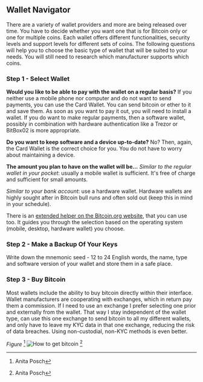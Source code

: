 ## Wallet Navigator
There are a variety of wallet providers and more are being released over time. You have to decide whether you want one that is for Bitcoin only or one for multiple coins. Each wallet offers different functionalities, security levels and support levels for different sets of coins. The following questions will help you to choose the basic type of wallet that will be suited to your needs. You will still need to research which manufacturer supports which coins.

### Step 1 - Select Wallet
**Would you like to be able to pay with the wallet on a regular basis?**
If you neither use a mobile phone nor computer and do not want to send payments, you can use the Card Wallet. You can send bitcoin or ether to it and save them. As soon as you want to pay it out, you will need to install a wallet. If you do want to make regular payments, then a software wallet, possibly in combination with hardware authentication like a Trezor or BitBox02 is more appropriate.

**Do you want to keep software and a device up-to-date?**
No? Then, again, the Card Wallet is the correct choice for you. You do not have to worry about maintaining a device.

**The amount you plan to have on the wallet will be...**
*Similar to the regular wallet in your pocket*: usually a mobile wallet is sufficient. It's free of charge and sufficient for small amounts.

*Similar to your bank account*: use a hardware wallet. Hardware wallets are highly sought after in Bitcoin bull runs and often sold out (keep this in mind in your schedule).

There is an [extended helper on the Bitcoin.org website](https://bitcoin.org/en/choose-your-wallet), that you can use too. It guides you through the selection based on the operating system (mobile, desktop, hardware wallet) you choose.

### Step 2 - Make a Backup Of Your Keys
Write down the mnemonic seed - 12 to 24 English words, the name, type and software version of your wallet and store them in a safe place.

### Step 3 - Buy Bitcoin
Most wallets include the ability to buy bitcoin directly within their interface. Wallet manufacturers are cooperating with exchanges, which in return pay them a commission. If I need to use an exchange I prefer selecting one prior and externally from the wallet. That way I stay independent of the wallet type, can use this one exchange to send bitcoin to all my different wallets, and only have to leave my KYC data in that one exchange, reducing the risk of data breaches. Using non-custodial, non-KYC methods is even better.

*Figure* [^72]
![How to get bitcoin](resources/_Buying-methods.png) [^72]

[^72]: Anita Posch
